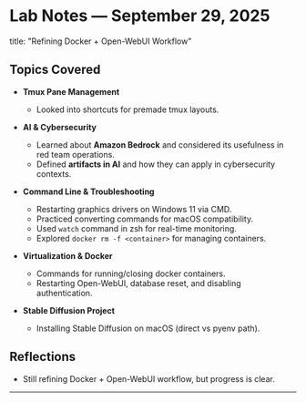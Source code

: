 # Lab Notes — September 29, 2025
title: "Refining Docker + Open-WebUI Workflow"

## Topics Covered

- **Tmux Pane Management**
  - Looked into shortcuts for premade tmux layouts.

- **AI & Cybersecurity**
  - Learned about **Amazon Bedrock** and considered its usefulness in red team operations.
  - Defined **artifacts in AI** and how they can apply in cybersecurity contexts.

- **Command Line & Troubleshooting**
  - Restarting graphics drivers on Windows 11 via CMD.
  - Practiced converting commands for macOS compatibility.
  - Used `watch` command in zsh for real-time monitoring.
  - Explored `docker rm -f <container>` for managing containers.

- **Virtualization & Docker**
  - Commands for running/closing docker containers.
  - Restarting Open-WebUI, database reset, and disabling authentication.

- **Stable Diffusion Project**
  - Installing Stable Diffusion on macOS (direct vs pyenv path).

## Reflections

- Still refining Docker + Open-WebUI workflow, but progress is clear.  

---

